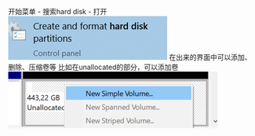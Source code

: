 开始菜单 - 搜索hard disk - 打开![](hard-disk-win10/hard-disk-win10.png)
在出来的界面中可以添加、删除、压缩卷等
比如在unallocated的部分，可以添加卷![](hard-disk-win10/add.png)